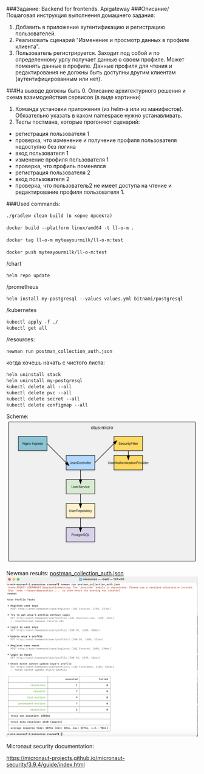 ###Задание:
Backend for frontends. Apigateway
###Описание/Пошаговая инструкция выполнения домашнего задания:
1. Добавить в приложение аутентификацию и регистрацию пользователей. 
2. Реализовать сценарий "Изменение и просмотр данных в профиле клиента". 
3. Пользователь регистрируется. Заходит под собой и по определенному урлу получает данные о своем профиле. Может поменять данные в профиле. Данные профиля для чтения и редактирования не должны быть доступны другим клиентам (аутентифицированным или нет).

###На выходе должны быть
0. Описание архитектурного решения и схема взаимодействия сервисов (в виде картинки)
1. Команда установки приложения (из helm-а или из манифестов). Обязательно указать в каком namespace нужно 
   устанавливать. 
2. Тесты постмана, которые прогоняют сценарий:
- регистрация пользователя 1
- проверка, что изменение и получение профиля пользователя недоступно без логина
- вход пользователя 1
- изменение профиля пользователя 1
- проверка, что профиль поменялся
- регистрация пользователя 2
- вход пользователя 2
- проверка, что пользователь2 не имеет доступа на чтение и редактирование профиля пользователя 1.

###Used commands:
```
./gradlew clean build (в корне проекта)

docker build --platform linux/amd64 -t ll-o-m .

docker tag ll-o-m myteayourmilk/ll-o-m:test

docker push myteayourmilk/ll-o-m:test
```

/chart
```
helm repo update
```

/prometheus
```
helm install my-postgresql --values values.yml bitnami/postgresql
```

/kubernetes
```
kubectl apply -f ./
kubectl get all

```

/resources:
```
newman run postman_collection_auth.json
```

когда хочешь начать с чистого листа:
```
helm uninstall stack
helm uninstall my-postgresql
kubectl delete all --all
kubectl delete pvc --all
kubectl delete secret --all
kubectl delete configmap --all
```

Scheme:
![alt text](static/auth.svg "Auth scheme")

Newman results:
[postman_collection_auth.json](https://github.com/landauleo/otus-micro/blob/a6a2e6b3448bd5f7ede605990499a0d501d1ef1a/src/main/resources/postman_collection_auth.json)
![alt text](static/hw6.png "Auth tests")


Micronaut security documentation:

https://micronaut-projects.github.io/micronaut-security/3.9.4/guide/index.html